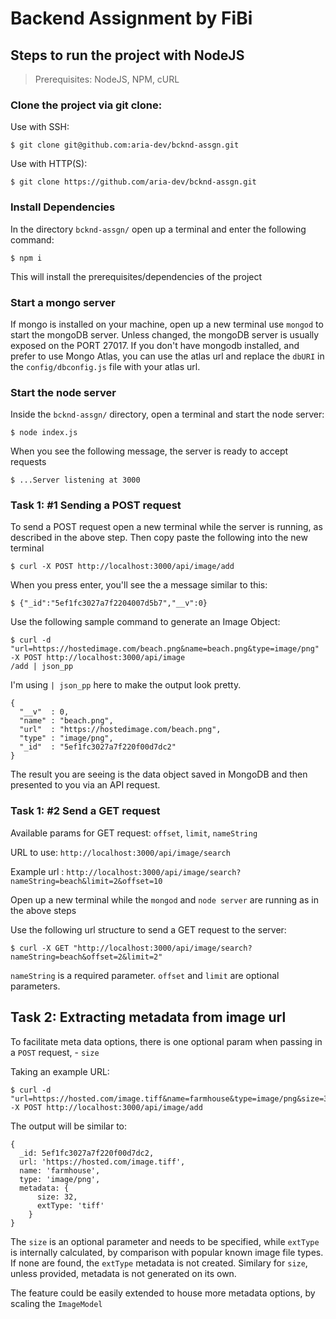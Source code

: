 # Backend Assignment by FiBi


## Steps to run the project with NodeJS

> Prerequisites: NodeJS, NPM, cURL


### Clone the project via git clone: 


  Use with SSH:

    $ git clone git@github.com:aria-dev/bcknd-assgn.git

  Use with HTTP(S):

    $ git clone https://github.com/aria-dev/bcknd-assgn.git


### Install Dependencies

  In the directory `bcknd-assgn/` open up a terminal and enter the following command:

    $ npm i

  This will install the prerequisites/dependencies of the project

### Start a mongo server

  If mongo is installed on your machine, open up a new terminal use `mongod` to start the mongoDB server. Unless changed, the mongoDB server is usually exposed on the PORT 27017. If you don't have mongodb installed, and prefer to use Mongo Atlas, you can use the atlas url and replace the `dbURI` in the `config/dbconfig.js` file with your atlas url.

### Start the node server

  Inside the `bcknd-assgn/` directory, open a terminal and start the node server:

    $ node index.js

  When you see the following message, the server is ready to accept requests

    $ ...Server listening at 3000
  
### Task 1: #1 Sending a POST request

  To send a POST request open a new terminal while the server is running, as described in the above step. Then copy paste the following into the new terminal 

    $ curl -X POST http://localhost:3000/api/image/add

  When you press enter, you'll see the a message similar to this:

    $ {"_id":"5ef1fc3027a7f2204007d5b7","__v":0}

  Use the following sample command to generate an Image Object:

    $ curl -d "url=https://hostedimage.com/beach.png&name=beach.png&type=image/png" -X POST http://localhost:3000/api/image
    /add | json_pp

  I'm using `| json_pp` here to make the output look pretty. 
  
    {
      "__v"  : 0,
      "name" : "beach.png",
      "url"  : "https://hostedimage.com/beach.png",
      "type" : "image/png",
      "_id"  : "5ef1fc3027a7f220f00d7dc2"
    }

  The result you are seeing is the data object saved in MongoDB and then presented to you via an API request.

### Task 1: #2 Send a GET request

  Available params for GET request: `offset`, `limit`, `nameString`

  URL to use: `http://localhost:3000/api/image/search`

  Example url : `http://localhost:3000/api/image/search?nameString=beach&limit=2&offset=10`

  Open up a new terminal while the `mongod` and `node server` are running as in the above steps

  Use the following url structure to send a GET request to the server:

    $ curl -X GET "http://localhost:3000/api/image/search?nameString=beach&offset=2&limit=2"

  `nameString` is a required parameter. `offset` and `limit` are optional parameters.

## Task 2: Extracting metadata from image url

  To facilitate meta data options, there is one optional param when passing in a `POST` request, 
    - `size`

  Taking an example URL: 
    
    $ curl -d "url=https://hosted.com/image.tiff&name=farmhouse&type=image/png&size=32" -X POST http://localhost:3000/api/image/add

  The output will be similar to:

    {
      _id: 5ef1fc3027a7f220f00d7dc2,
      url: 'https://hosted.com/image.tiff',
      name: 'farmhouse',
      type: 'image/png',
      metadata: {
          size: 32,
          extType: 'tiff'
        }
    }

  The `size` is an optional parameter and needs to be specified, while `extType` is internally calculated, by comparison with popular known image file types. If none are found, the `extType` metadata is not created. Similary for `size`, unless provided, metadata is not generated on its own.

  The feature could be easily extended to house more metadata options, by scaling the `ImageModel`
